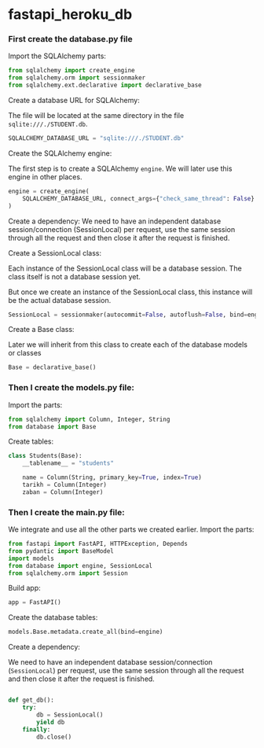 # fastapi_heroku_db

### First create the database.py file

Import the SQLAlchemy parts:
```python
from sqlalchemy import create_engine
from sqlalchemy.orm import sessionmaker
from sqlalchemy.ext.declarative import declarative_base
```


Create a database URL for SQLAlchemy:

The file will be located at the same directory in the file `sqlite:///./STUDENT.db`.
```python
SQLALCHEMY_DATABASE_URL = "sqlite:///./STUDENT.db"
```



Create the SQLAlchemy engine:

The first step is to create a SQLAlchemy `engine`.
We will later use this engine in other places.

```python
engine = create_engine(
    SQLALCHEMY_DATABASE_URL, connect_args={"check_same_thread": False}
)
```

Create a dependency:
We need to have an independent database session/connection (SessionLocal) per request, use the same session through all the request and then close it after the request is finished.






Create a SessionLocal class: 

Each instance of the SessionLocal class will be a database session. The class itself is not a database session yet.

But once we create an instance of the SessionLocal class, this instance will be the actual database session.
```python
SessionLocal = sessionmaker(autocommit=False, autoflush=False, bind=engine)
```





Create a Base class: 

Later we will inherit from this class to create each of the database models or classes
```python
Base = declarative_base()
```



### Then I create the models.py file:

Import the parts:

```python 
from sqlalchemy import Column, Integer, String
from database import Base
```


Create tables:

```python
class Students(Base):
    __tablename__ = "students"

    name = Column(String, primary_key=True, index=True)
    tarikh = Column(Integer)
    zaban = Column(Integer)
```


### Then I create the main.py file:

We integrate and use all the other parts we created earlier.
Import the parts:

```python
from fastapi import FastAPI, HTTPException, Depends
from pydantic import BaseModel
import models
from database import engine, SessionLocal
from sqlalchemy.orm import Session
```


Build app:
```python
app = FastAPI()
```
Create the database tables:
```python
models.Base.metadata.create_all(bind=engine)
```


Create a dependency:

We need to have an independent database session/connection (`SessionLocal`) per request, use the same session through all the request and then close it after the request is finished.

```python

def get_db():
    try:
        db = SessionLocal()
        yield db
    finally:
        db.close()
```
